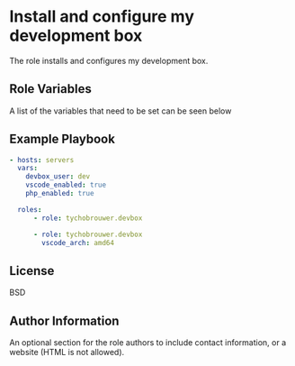 Install and configure my development box
=========

The role installs and configures my development box.

Role Variables
--------------

A list of the variables that need to be set can be seen below

Example Playbook
----------------

```yaml
- hosts: servers
  vars:
    devbox_user: dev
    vscode_enabled: true
    php_enabled: true

  roles:
      - role: tychobrouwer.devbox

      - role: tychobrouwer.devbox
        vscode_arch: amd64
```

License
-------

BSD

Author Information
------------------

An optional section for the role authors to include contact information, or a website (HTML is not allowed).

